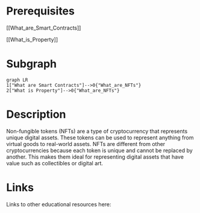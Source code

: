 # Prerequisites
[[What_are_Smart_Contracts]]


[[What_is_Property]]

# Subgraph

```mermaid
graph LR
1["What are Smart Contracts"]-->0{"What_are_NFTs"}
2["What is Property"]-->0{"What_are_NFTs"}
```



# Description
  
Non-fungible tokens (NFTs) are a type of cryptocurrency that represents unique digital assets. These tokens can be used to represent anything from virtual goods to real-world assets. NFTs are different from other cryptocurrencies because each token is unique and cannot be replaced by another. This makes them ideal for representing digital assets that have value such as collectibles or digital art.

# Links
Links to other educational resources here: